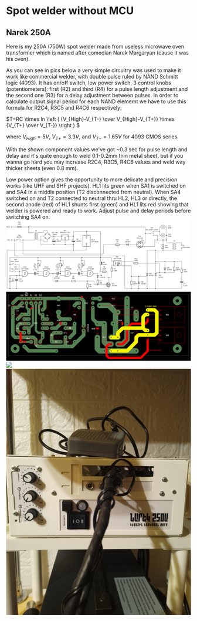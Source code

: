 # Spot welder without MCU
## Narek 250A

Here is my 250A (750W) spot welder made from useless microwave oven transformer which is named after comedian  Narek Margaryan (cause it was his oven).

As you can see in pics below a very simple circuitry was used to make it work like commercial welder, with double pulse ruled by NAND Schmitt logic (4093). It has on/off switch, low power switch, 3 control knobs (potentiometers): first (R2) and third (R4) for a pulse length adjustment and the second one (R3) for a delay adjustment between pulses. In order to calculate output signal period for each NAND elememt we have to use this formula for R2C4, R3C5 and R4C6 respectively: 

$T=RC \times ln \left ( {V_{High}-V_{T-} \over V_{High}-V_{T+}} \times  {V_{T+} \over V_{T-}} \right ) $

where $V_{High}=5V$, $V_{T+}=3.3V$, and $V_{T-}=1.65V$ for 4093 CMOS series.

With the shown component values we've got ~0.3 sec for pulse length and delay and it's quite enough to weld 0.1-0.2mm thin metal sheet, but if you wanna go hard you may increase R2C4, R3C5, R4C6 values and weld way thicker sheets (even 0.8 mm).

Low power option gives the opportunity to more delicate and precision works (like UHF and SHF projects). HL1 lits green when SA1 is switched on and SA4 in a middle position (T2 disconnected from neutral). When SA4 switched on and T2 connected to neutral thru HL2, HL3 or directly, the second anode (red) of HL1 shunts first (green) and HL1 lits red showing that welder is powered and ready to work. Adjust pulse and delay periods before switching SA4 on.  
![](circuit.png)
![](pcb-components-and-wiring.png)
![](photo1.jpg)
![](photo2.jpg)
